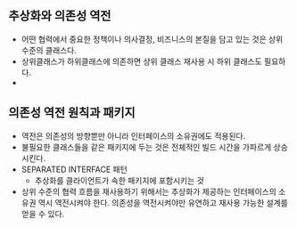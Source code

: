 ## 추상화와 의존성 역전
- 어떤 협력에서 중요한 정책이나 의사결정, 비즈니스의 본질을 담고 있는 것은 상위 수준의 클래스다.
- 상위클래스가 하위클래스에 의존하면 상위 클래스 재사용 시 하위 클래스도 필요하다.
- 
## 의존성 역전 원칙과 패키지
- 역전은 의존성의 방향뿐만 아니라 인터페이스의 소유권에도 적용된다.
- 불필요한 클래스들을 같은 패키지에 두는 것은 전체적인 빌드 시간을 가파르게 상승시킨다.
- SEPARATED INTERFACE 패턴
  - 추상화를 클라이언트가 속한 패키지에 포함시키는 것
- 상위 수준의 협력 흐름을 재사용하기 위해서는 추상화가 제공하는 인터페이스의 소유권 역시 역전시켜야 한다.
의존성을 역전시켜야만 유연하고 재사용 가능한 설계를 얻을 수 있다.